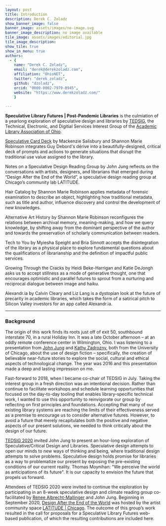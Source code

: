 ```yaml
---
layout: post
title: Introduction
description: Derek C. Zoladz
show_banner_image: false
banner_image: assets/images/no-image.svg
banner_image_description: no image available
tile_image: assets/images/editorial.jpg
tile_image_description:
show_tile: true
show_in_menu: true
authors:
  - {
    name: "Derek C. Zoladz",
    email: "derek@derekzoladz.com",
    affiliation: "OhioNET",
    twitter: "derek_zoladz",
    github: "dzoladz",
    orcid: "0000-0002-7979-8945",
    website: "https://www.derekzoladz.com/"
    }
 
---
```


<div class="quotebox">
<strong>Speculative Library Futures | Post-Pandemic Libraries</strong> is the culmiation of a yearlong exploration of speculative design and libraries by <a href="https://www.alaoweb.org/igs/tedsig/index.html/">TEDSIG</a>, the Technical, Electronic, and Digitial Services Interest Group of the <a href="https://www.alaoweb.org/">Academic Library Association of Ohio</a>.
</div>

<div class="teasers">
    <p><a href="">Speculative Card Deck</a> by Mackenzie Salisbury and Shannon Marie Robinson integrates Guy Debord's dérive into a beautifully-designed, critical deck of prompts and actions to generate situations that disrupt the traditional use value assigned to the library.</p>
    <p><a>Notes on a Speculative Design Reading Group</a> by John Jung reflects on the conversations with artists, designers, and librarians that emerged during “Design After the End of the World”, a speculative design reading group at Chicago’s community lab LATITUDE.</p>    
    <p><a>Hair Catalog</a> by Shannon Marie Robinson applies metadata of forensic examination to describe an object, highlighting how traditional metadata, such as title and author, influence discovery and control the development of new knowledges.</p>
    <p><a>Alternative Art History</a> by Shannon Marie Robinson reconfigures the relations between archival memory, meaning-making, and how we query knowledge, by shifting away from the dominant perspective of the author and towards the preservation of scholarly communication between readers.</p>
    <p><a>Tech to You</a> by Myiesha Speight and Bria Sinnott accepts the disintegration of the library as a physical place to explore fundamental questions about the qualifications of librarianship and the definition of impactful public services.</p>    
    <p><a>Growing Through the Cracks</a> by Heidi Beke-Harrigan and Katie DeJongh asks us to accept stillness as a mode of generative thought, one that encourages optimistic and parallel futures to sprout from a nurturing and reciprocal dialogue between image and haiku.</p>
    <p><a>Alexandr.ia</a> by Calvin Cleary and Liz Lang is a dystopian look at the future of precarity in academic libraries, which takes the form of a satirical pitch to Silicon Valley investors for an app called Alexandr.ia.</p>
</div>

<hr>

### Background

The origin of this work finds its roots just off of exit 50, southbound interstate 70, in a rural Holiday Inn. It was a late October afternoon – at an oddly remote conference center in Wilmington, Ohio.  I was listening to a presentation from [John Jung](https://johnjung.us/) and [Kathy Zadrozny](https://kzadrozny.com/), both from the University of Chicago, about the use of design fiction – specifically, the creation of believable near-future stories to explore the social, cultural and ethical aspects of technological change. The year was 2016 and this presentation made a deep and lasting impression on me.

Fast-forward to 2018, when I became co-chair of TEDSIG in July. Taking the interest group in a fresh direction was an intentional decision. Rather than continue to facilitate workshops and schedule learning opportunities that focused on the day-to-day tooling that enables library-specific technical work, I wanted to use this opportunity to reinvigorate our group by reflecting on first principles and foundations. Accepting that many of our existing library systems are reaching the limits of their effectiveness served as a premise to encourage us to consider alternative futures. However, to avoid a future that merely recapitulates both the positive and negative aspects of our present solutions, we needed to think critically about the design of our future.

[TEDSIG 2020](https://tedsig.alaoweb.org/) invited John Jung to present an hour-long exploration of Speculative/Critical Design and Libraries. Speculative design attempts to open our minds to new ways of thinking and being, where traditional design attempts to solve problems. Speculative design holds promise for libraries as a way to problematize our present by exposing the pre-existing conditions of our current reality. Thomas Moynihan: "We perceive the world as anticipations of its future". It is our capacity to envision the future that propels us forward.

Attendees of TEDSIG 2020 were invited to continue the exploration by participating in an 8-week speculative design and climate reading group co-facilitated by [Renee Albrecht-Mallinger](http://www.reneelynn.com/) and John Jung. Beginning in September 2020, [Design After the End of the World](https://dzoladz.github.io/2020-reading-group/) was hosted by the artist community space [LATITUDE \| Chicago](https://www.latitudechicago.org/). The outcome of this group’s work resulted in the call for proposals for a Speculative Library Futures web-based publication, of which the resulting contributions are included here.
